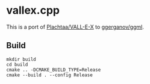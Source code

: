 # vallex.cpp
This is a port of [Plachtaa/VALL-E-X](https://github.com/Plachtaa/VALL-E-X) to [ggerganov/ggml](https://github.com/ggerganov/ggml). 

## Build

```commandline
mkdir build
cd build
cmake .. -DCMAKE_BUILD_TYPE=Release 
cmake --build . --config Release
```